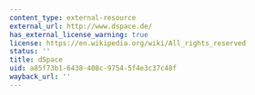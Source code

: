 ```yaml
---
content_type: external-resource
external_url: http://www.dspace.de/
has_external_license_warning: true
license: https://en.wikipedia.org/wiki/All_rights_reserved
status: ''
title: dSpace
uid: a85f73b1-6438-408c-9754-5f4e3c37c48f
wayback_url: ''
---
```

